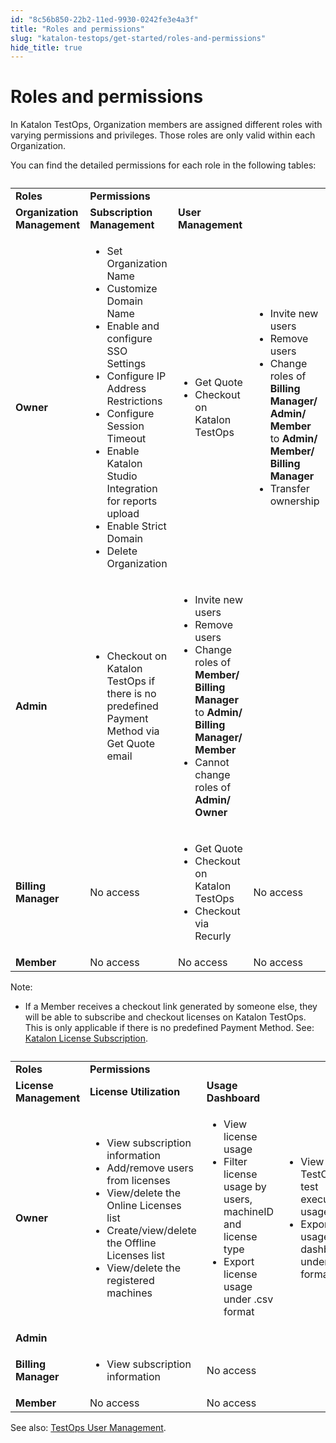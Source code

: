 ```yaml
---
id: "8c56b850-22b2-11ed-9930-0242fe3e4a3f"
title: "Roles and permissions"
slug: "katalon-testops/get-started/roles-and-permissions"
hide_title: true
---
```


# <a id="id" class="anchor_top_offset"/><a id="ariaid-title1" class="anchor_top_offset"/>Roles and permissions

<p xmlns="http://www.w3.org/1999/xhtml" className="p">In Katalon TestOps, Organization members are assigned different roles with varying permissions and privileges. Those roles are only valid within each Organization.</p> 
<p xmlns="http://www.w3.org/1999/xhtml" className="p">You can find the detailed permissions for each role in the following tables:</p> 
<table xmlns="http://www.w3.org/1999/xhtml" className="table"><caption /><colgroup><col /><col /><col /><col /></colgroup><tbody className="tbody"><tr className><td className="entry" rowSpan={2}> <strong className="ph b">Roles</strong>       </td><td className="entry" colSpan={3}> <strong className="ph b">Permissions</strong>       </td></tr><tr className><td className="entry"> <strong className="ph b">Organization Management</strong>       </td><td className="entry"> <strong className="ph b">Subscription Management</strong>       </td><td className="entry"> <strong className="ph b">User Management</strong>       </td></tr><tr className><td className="entry"> <strong className="ph b">Owner</strong>       </td><td className="entry" rowSpan={2}>         <ul className="ul"><li className="li">Set Organization Name</li><li className="li">Customize Domain Name</li><li className="li">Enable and configure SSO Settings</li><li className="li">Configure IP Address Restrictions</li><li className="li">Configure Session Timeout</li><li className="li">Enable Katalon Studio Integration for reports upload</li><li className="li">Enable Strict Domain</li><li className="li">Delete Organization</li></ul>       </td><td className="entry">         <ul className="ul"><li className="li">Get Quote</li><li className="li">Checkout on Katalon TestOps</li></ul>       </td><td className="entry">         <ul className="ul"><li className="li">Invite new users</li><li className="li">Remove users</li><li className="li">Change roles of <strong className="ph b">Billing Manager/ Admin/ Member</strong> to <strong className="ph b">Admin/ Member/ Billing Manager</strong>           </li><li className="li">Transfer ownership</li></ul>       </td></tr><tr className><td className="entry"> <strong className="ph b">Admin</strong>       </td><td className="entry">         <ul className="ul"><li className="li">Checkout on Katalon TestOps if there is no predefined Payment Method via Get Quote email</li></ul>       </td><td className="entry">         <ul className="ul"><li className="li">Invite new users</li><li className="li">Remove users</li><li className="li">Change roles of <strong className="ph b">Member/ Billing Manager</strong> to <strong className="ph b">Admin/ Billing Manager/ Member</strong>           </li><li className="li">Cannot change roles of <strong className="ph b">Admin/ Owner</strong>           </li></ul>       </td></tr><tr className><td className="entry"> <strong className="ph b">Billing Manager</strong>       </td><td className="entry">No access</td><td className="entry">         <ul className="ul"><li className="li">Get Quote</li><li className="li">Checkout on Katalon TestOps</li><li className="li">Checkout via Recurly</li></ul>       </td><td className="entry">No access</td></tr><tr className><td className="entry"> <strong className="ph b">Member</strong>       </td><td className="entry">No access</td><td className="entry">No access</td><td className="entry">No access</td></tr></tbody></table> 
<div xmlns="http://www.w3.org/1999/xhtml" className="note note note_note"><span className="note__title">Note:</span> 
  <ul className="ul"><li className="li">
      <p className="p">If a Member receives a checkout link generated by someone else, they will be able to subscribe and checkout licenses on Katalon TestOps. This is only applicable if there is no predefined Payment Method. See: <a className="xref" href="/docs/legacy/products-and-licenses/license-administration/purchases-and-billing/purchase-katalon-licenses">Katalon License Subscription</a>.</p>
    </li></ul>
</div>
<table xmlns="http://www.w3.org/1999/xhtml" className="table"><caption /><colgroup><col /><col /><col /><col /></colgroup><tbody className="tbody"><tr className><td className="entry" rowSpan={2}> <strong className="ph b">Roles</strong>       </td><td className="entry" colSpan={3}> <strong className="ph b">Permissions</strong>       </td></tr><tr className><td className="entry"> <strong className="ph b">License Management</strong>       </td><td className="entry"> <strong className="ph b">License Utilization</strong>       </td><td className="entry"> <strong className="ph b">Usage Dashboard</strong>       </td></tr><tr className><td className="entry"> <strong className="ph b">Owner</strong>       </td><td className="entry" rowSpan={2}>         <ul className="ul"><li className="li">View subscription information</li><li className="li">Add/remove users from licenses</li><li className="li">View/delete the Online Licenses list</li><li className="li">Create/view/delete the Offline Licenses list</li><li className="li">View/delete the registered machines</li></ul>       </td><td className="entry" rowSpan={2}>         <ul className="ul"><li className="li">View license usage</li><li className="li">Filter license usage by users, machineID and license type</li><li className="li">Export license usage under .csv format</li></ul>       </td><td className="entry" rowSpan={3}>         <ul className="ul"><li className="li">View TestOps test executions usage</li><li className="li">Export usage dashboard under .csv format</li></ul>       </td></tr><tr className><td className="entry"> <strong className="ph b">Admin</strong>       </td></tr><tr className><td className="entry"> <strong className="ph b">Billing Manager</strong>       </td><td className="entry">         <ul className="ul"><li className="li">View subscription information</li></ul>       </td><td className="entry" rowSpan={2}>No access</td></tr><tr className><td className="entry"> <strong className="ph b">Member</strong>       </td><td className="entry">No access</td><td className="entry">No access</td></tr></tbody></table> 
<p xmlns="http://www.w3.org/1999/xhtml" className="p">See also: <a className="xref" href="/docs/legacy/katalon-testops/get-started/manage-users">TestOps User Management</a>.</p> 
